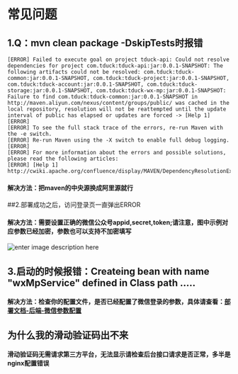 # 常见问题

## 1.Q：mvn clean package -DskipTests时报错

```
[ERROR] Failed to execute goal on project tduck-api: Could not resolve dependencies for project com.tduck:tduck-api:jar:0.0.1-SNAPSHOT: The following artifacts could not be resolved: com.tduck:tduck-common:jar:0.0.1-SNAPSHOT, com.tduck:tduck-project:jar:0.0.1-SNAPSHOT, com.tduck:tduck-account:jar:0.0.1-SNAPSHOT, com.tduck:tduck-storage:jar:0.0.1-SNAPSHOT, com.tduck:tduck-wx-mp:jar:0.0.1-SNAPSHOT: Failure to find com.tduck:tduck-common:jar:0.0.1-SNAPSHOT in http://maven.aliyun.com/nexus/content/groups/public/ was cached in the local repository, resolution will not be reattempted until the update interval of public has elapsed or updates are forced -> [Help 1]
[ERROR]
[ERROR] To see the full stack trace of the errors, re-run Maven with the -e switch.
[ERROR] Re-run Maven using the -X switch to enable full debug logging.
[ERROR]
[ERROR] For more information about the errors and possible solutions, please read the following articles:
[ERROR] [Help 1] http://cwiki.apache.org/confluence/display/MAVEN/DependencyResolutionException
```



#### 解决方法：把maven的中央源换成阿里源就行

##2.部署成功之后，访问登录页一直弹出ERROR

#### 解决方法：需要设置正确的微信公众号appid,secret,token;请注意，图中示例对应参数已经加密，参数也可以支持不加密填写
![enter image description here](https://images.gitee.com/uploads/images/2021/0413/111637_100aa7b5_1674451.png "屏幕截图.png")

## 3.启动的时候报错：Createing bean with name "wxMpService" defined in Class path .....
#### 解决方法：检查你的配置文件，是否已经配置了微信登录的参数，具体请查看：[部署文档-后端-微信参数配置](https://gitee.com/TDuckApp/tduck-platform/wikis/%E5%90%8E%E7%AB%AF%E9%A1%B9%E7%9B%AE%E9%85%8D%E7%BD%AE?sort_id=3681757)

## 为什么我的滑动验证码出不来

#### 滑动验证码无需请求第三方平台，无法显示请检查后台接口请求是否正常，多半是nginx配置错误
